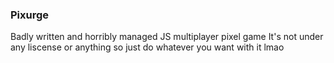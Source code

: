 ### Pixurge
Badly written and horribly managed JS multiplayer pixel game
It's not under any liscense or anything so just do whatever you want with it lmao
